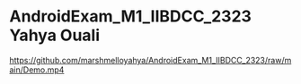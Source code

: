 # AndroidExam_M1_IIBDCC_2323 Yahya Ouali
https://github.com/marshmelloyahya/AndroidExam_M1_IIBDCC_2323/raw/main/Demo.mp4
